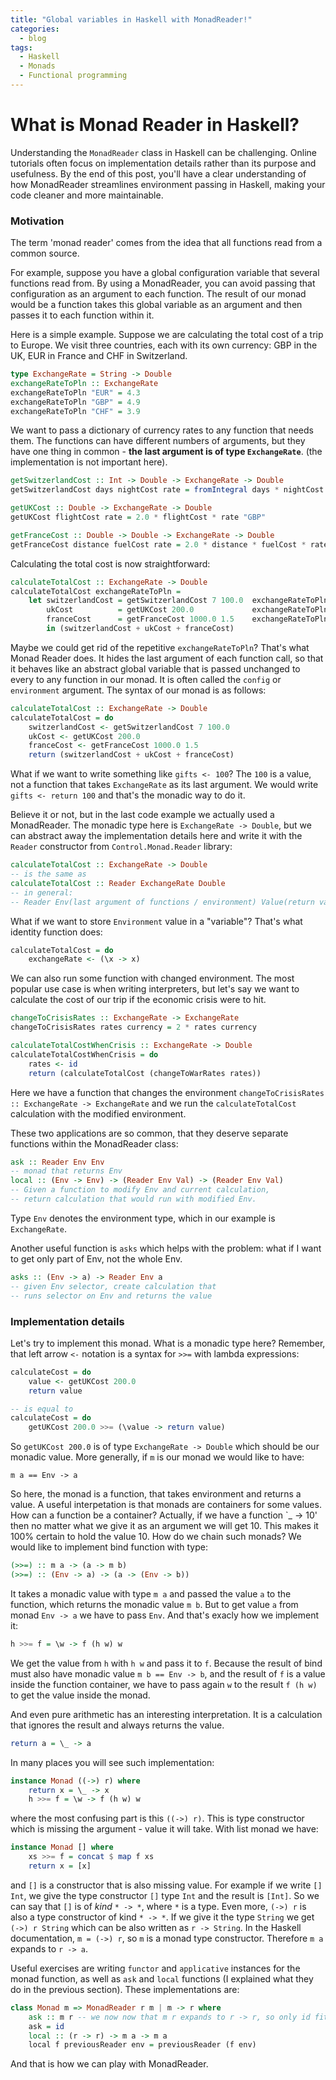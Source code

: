 ```yaml
---
title: "Global variables in Haskell with MonadReader!"
categories:
  - blog
tags:
  - Haskell
  - Monads
  - Functional programming
---
```


# What is Monad Reader in Haskell? 
Understanding the `MonadReader` class in Haskell can be challenging.
Online tutorials often focus on implementation details rather than its purpose and usefulness. 
By the end of this post, you'll have a clear understanding of how MonadReader streamlines 
environment passing in Haskell, making your code cleaner and more maintainable. 

### Motivation

The term 'monad reader' comes from the idea that all functions read from a common source. 
  
For example, suppose you have a global configuration variable that several functions read from. 
By using a MonadReader, you can avoid passing that configuration as an argument to each function.
The result of our monad would be a function takes this global variable as an argument and 
then passes it to each function within it.

Here is a simple example. Suppose we are calculating the total cost of a trip to Europe. 
We visit three countries, each with its own currency: 
GBP in the UK, EUR in France and CHF in Switzerland.

```haskell
type ExchangeRate = String -> Double
exchangeRateToPln :: ExchangeRate
exchangeRateToPln "EUR" = 4.3
exchangeRateToPln "GBP" = 4.9
exchangeRateToPln "CHF" = 3.9
```
We want to pass a dictionary of currency rates to any function that needs them. 
The functions can have different numbers of arguments, 
but they have one thing in common - __the last argument is of type `ExchangeRate`__. 
(the implementation is not important here).

```haskell
getSwitzerlandCost :: Int -> Double -> ExchangeRate -> Double
getSwitzerlandCost days nightCost rate = fromIntegral days * nightCost * rate "CHF"

getUKCost :: Double -> ExchangeRate -> Double
getUKCost flightCost rate = 2.0 * flightCost * rate "GBP"

getFranceCost :: Double -> Double -> ExchangeRate -> Double
getFranceCost distance fuelCost rate = 2.0 * distance * fuelCost * rate "EUR"
```

Calculating the total cost is now straightforward:

```haskell
calculateTotalCost :: ExchangeRate -> Double
calculateTotalCost exchangeRateToPln = 
    let switzerlandCost = getSwitzerlandCost 7 100.0  exchangeRateToPln
        ukCost          = getUKCost 200.0             exchangeRateToPln
        franceCost      = getFranceCost 1000.0 1.5    exchangeRateToPln
        in (switzerlandCost + ukCost + franceCost)
```

Maybe we could get rid of the repetitive `exchangeRateToPln`? That's what
Monad Reader does. It hides the last argument of each function call,
so that it behaves like an abstract global variable that is passed unchanged to every
to any function in our monad. It is often called the `config` or `environment` argument.
The syntax of our monad is as follows:

```haskell
calculateTotalCost :: ExchangeRate -> Double
calculateTotalCost = do
    switzerlandCost <- getSwitzerlandCost 7 100.0
    ukCost <- getUKCost 200.0
    franceCost <- getFranceCost 1000.0 1.5
    return (switzerlandCost + ukCost + franceCost)
```

What if we want to write something like `gifts <- 100`? The `100` is a value, 
not a function that takes `ExchangeRate` as its last argument. We would write
`gifts <- return 100` and that's the monadic way to do it.

Believe it or not, but in the last code example we actually used a MonadReader.
The monadic type here is `ExchangeRate -> Double`, but we can abstract away
the implementation details here and write it with the `Reader` constructor
from `Control.Monad.Reader` library:
```haskell
calculateTotalCost :: ExchangeRate -> Double
-- is the same as
calculateTotalCost :: Reader ExchangeRate Double
-- in general:
-- Reader Env(last argument of functions / environment) Value(return value of the monad) 
```

What if we want to store `Environment` value in a "variable"? That's what identity function does:
```haskell
calculateTotalCost = do
    exchangeRate <- (\x -> x)
```

We can also run some function with changed environment. The most popular use case is when writing interpreters, 
but let's say we want to calculate the cost of our trip if the economic crisis were to hit.

```haskell
changeToCrisisRates :: ExchangeRate -> ExchangeRate
changeToCrisisRates rates currency = 2 * rates currency

calculateTotalCostWhenCrisis :: ExchangeRate -> Double
calculateTotalCostWhenCrisis = do
    rates <- id
    return (calculateTotalCost (changeToWarRates rates))
```

Here we have a function that changes the environment `changeToCrisisRates :: ExchangeRate -> ExchangeRate` 
and we run the `calculateTotalCost` calculation with the modified environment.

These two applications are so common,
that they deserve separate functions within the MonadReader class:
```haskell
ask :: Reader Env Env 
-- monad that returns Env
local :: (Env -> Env) -> (Reader Env Val) -> (Reader Env Val) 
-- Given a function to modify Env and current calculation,
-- return calculation that would run with modified Env.
```
Type `Env` denotes the environment type, which in our example
is `ExchangeRate`.

Another useful function is `asks` which helps with the problem: what if I want to get 
only part of Env, not the whole Env.

```haskell
asks :: (Env -> a) -> Reader Env a
-- given Env selector, create calculation that 
-- runs selector on Env and returns the value
```

### Implementation details

Let's try to implement this monad. What is a monadic type here?
Remember, that left arrow `<-` notation is a syntax for `>>=` with lambda expressions:

```haskell
calculateCost = do
    value <- getUKCost 200.0
    return value

-- is equal to
calculateCost = do
    getUKCost 200.0 >>= (\value -> return value)
```

So `getUKCost 200.0` is of type `ExchangeRate -> Double` which should be our monadic 
value. More generally, if `m` is our monad we would like to have:
```
m a == Env -> a
```
So here, the monad is a function, that takes environment and returns a value. 
A useful interpetation is that monads are containers for some values.
How can a function be a container? Actually, if we have a function `\_ -> 10'
then no matter what we give it as an argument we will get 10. 
This makes it 100% certain to hold the value 10. How do we chain such monads?
We would like to implement bind function with type:
```haskell
(>>=) :: m a -> (a -> m b)
(>>=) :: (Env -> a) -> (a -> (Env -> b))
```
It takes a monadic value with type `m a` and passed the value `a` to the function,
which returns the monadic value `m b`. But to get value `a` from monad 
`Env -> a` we have to pass `Env`. And that's exacly how we implement it:
```haskell
h >>= f = \w -> f (h w) w
```
We get the value from `h` with `h w` and pass it to `f`. Because the result of bind
must also have monadic value `m b == Env -> b`, and the result of `f` is a value
inside the function container, we have to pass again `w` to the result `f (h w)` to 
get the value inside the monad.

And even pure arithmetic has an interesting interpretation. It is a calculation
that ignores the result and always returns the value.

```haskell
return a = \_ -> a
```

In many places you will see such implementation:

```haskell
instance Monad ((->) r) where
    return x = \_ -> x
    h >>= f = \w -> f (h w) w
```

where the most confusing part is this `((->) r)`. This is type constructor which
is missing the argument - value it will take. With list monad we have:

```haskell
instance Monad [] where
    xs >>= f = concat $ map f xs
    return x = [x]
```

and `[]` is a constructor that is also missing value. For example if we write `[] Int`,
we give the type constructor `[]` type `Int` and the result is `[Int]`. So we can say that
`[]` is of _kind_ `* -> *`, where `*` is a type. Even more, `(->) r` is also a type
constructor of kind `* -> *`. If we give it the type `String` we get `(->) r String` which
can be also written as `r -> String`. In the Haskell documentation, `m = (->) r`, so `m`
is a monad type constructor. Therefore `m a` expands to `r -> a`.

Useful exercises are writing `functor` and `applicative` instances for the monad function, 
as well as `ask` and `local` functions (I explained what they do in the previous section). 
These implementations are:

```haskell
class Monad m => MonadReader r m | m -> r where
    ask :: m r -- we now now that m r expands to r -> r, so only id fits
    ask = id
    local :: (r -> r) -> m a -> m a
    local f previousReader env = previousReader (f env)
```

And that is how we can play with MonadReader.